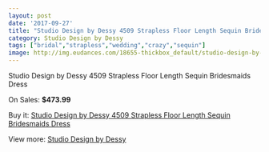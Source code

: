 ```yaml
---
layout: post
date: '2017-09-27'
title: "Studio Design by Dessy 4509 Strapless Floor Length Sequin Bridesmaids Dress"
category: Studio Design by Dessy
tags: ["bridal","strapless","wedding","crazy","sequin"]
image: http://img.eudances.com/18655-thickbox_default/studio-design-by-dessy-4509-strapless-floor-length-sequin-bridesmaids-dress.jpg
---
```

Studio Design by Dessy 4509 Strapless Floor Length Sequin Bridesmaids Dress

On Sales: **$473.99**
<a href="https://www.eudances.com/en/studio-design-by-dessy/5544-studio-design-by-dessy-4509-strapless-floor-length-sequin-bridesmaids-dress.html"><amp-img layout="responsive" width="600" height="600" src="//img.eudances.com/18655-thickbox_default/studio-design-by-dessy-4509-strapless-floor-length-sequin-bridesmaids-dress.jpg" alt="Studio Design by Dessy 4509 Strapless Floor Length Sequin Bridesmaids Dress 0" /></a>
<a href="https://www.eudances.com/en/studio-design-by-dessy/5544-studio-design-by-dessy-4509-strapless-floor-length-sequin-bridesmaids-dress.html"><amp-img layout="responsive" width="600" height="600" src="//img.eudances.com/18656-thickbox_default/studio-design-by-dessy-4509-strapless-floor-length-sequin-bridesmaids-dress.jpg" alt="Studio Design by Dessy 4509 Strapless Floor Length Sequin Bridesmaids Dress 1" /></a>

Buy it: [Studio Design by Dessy 4509 Strapless Floor Length Sequin Bridesmaids Dress](https://www.eudances.com/en/studio-design-by-dessy/5544-studio-design-by-dessy-4509-strapless-floor-length-sequin-bridesmaids-dress.html "Studio Design by Dessy 4509 Strapless Floor Length Sequin Bridesmaids Dress")

View more: [Studio Design by Dessy](https://www.eudances.com/en/97-studio-design-by-dessy "Studio Design by Dessy")